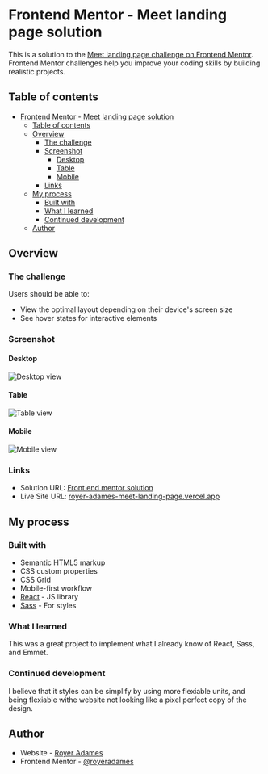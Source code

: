# Frontend Mentor - Meet landing page solution

This is a solution to the [Meet landing page challenge on Frontend Mentor](https://www.frontendmentor.io/challenges/meet-landing-page-rbTDS6OUR). Frontend Mentor challenges help you improve your coding skills by building realistic projects. 

## Table of contents

- [Frontend Mentor - Meet landing page solution](#frontend-mentor---meet-landing-page-solution)
  - [Table of contents](#table-of-contents)
  - [Overview](#overview)
    - [The challenge](#the-challenge)
    - [Screenshot](#screenshot)
      - [Desktop](#desktop)
      - [Table](#table)
      - [Mobile](#mobile)
    - [Links](#links)
  - [My process](#my-process)
    - [Built with](#built-with)
    - [What I learned](#what-i-learned)
    - [Continued development](#continued-development)
  - [Author](#author)

## Overview

### The challenge

Users should be able to:

- View the optimal layout depending on their device's screen size
- See hover states for interactive elements

### Screenshot
#### Desktop
![Desktop view](./src/assets/meet-desktop.jpeg)
#### Table
![Table view](./src/assets/meet-table.jpeg)
#### Mobile
![Mobile view](./src/assets/meet-mobile.jpeg)



### Links

- Solution URL: [Front end mentor solution](https://www.frontendmentor.io/solutions/meet-landing-page-react-sass-app-_FnpLhuLq)
- Live Site URL: [royer-adames-meet-landing-page.vercel.app](https://royer-adames-meet-landing-page.vercel.app/)

## My process

### Built with

- Semantic HTML5 markup
- CSS custom properties
- CSS Grid
- Mobile-first workflow
- [React](https://reactjs.org/) - JS library
- [Sass](https://sass-lang.com/) - For styles

### What I learned

This was a great project to implement what I already know of React, Sass, and Emmet.

### Continued development

I believe that it styles can be simplify by using more flexiable units, and being flexiable withe website not looking like a pixel perfect copy of the design.
## Author

- Website - [Royer Adames](https://www.linkedin.com/in/royer-adames/)
- Frontend Mentor - [@royeradames](https://www.frontendmentor.io/profile/royeradames)
